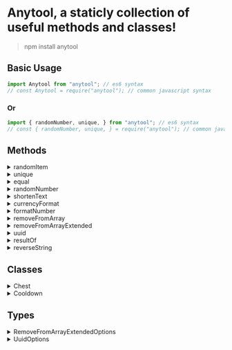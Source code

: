 # Anytool, a staticly collection of useful methods and classes!

> npm install anytool

## Basic Usage
```javascript
import Anytool from "anytool"; // es6 syntax
// const Anytool = require("anytool"); // common javascript syntax
```

### Or
```javascript
import { randomNumber, unique, } from "anytool"; // es6 syntax
// const { randomNumber, unique, } = require("anytool"); // common javascript syntax
```

## Methods
<details>
<summary>randomItem</summary>

Anytool.**randomItem(array, limit, unique)**

| argument |      type       | optional |                                 description                                  | default |
| :------- | :-------------: | :------: | :--------------------------------------------------------------------------: | :-----: |
| array    | Array \| Object |          |                                  Any array                                   |
| limit    |     Number      |   yes    | Limit of randomly picked items, will return array of items, wheter specified |
| unique   |     Boolean     |   yes    |                Array of randomly picked items must be unique                 |         |

### Examples
```js
randomItem([1, 2, 3, 4]); // 3
randomItem([1, 2, 3, 4], 2); // [2, 3], might be [2, 2]
randomItem([1, 2, 3, 4], 2, true); // [2, 1]
randomItem({name1: "Dann", name2: "Not Dann", name3: "Always Dann"}); // ["name2", "Not Dann"], [key, value]
randomItem({name1: "Dann", name2: "Not Dann", name3: "Always Dann"}, 2); // [["name3", "Always Dann"], ["name2", "Not Dann"]]
```
</details>

<details>
<summary>unique</summary>

Anytool.**unique(array)**

| argument | type  | optional | description | default |
| :------- | :---: | :------: | :---------: | :-----: |
| array    | Array |          |  Any Array  |

### Examples
```js
unique([1, 2, 3, 3, 4, 5, 5, 6]); // [1, 2, 3, 4, 5, 6]
```
</details>

</details>

<details>
<summary>equal</summary>

Anytool.**equal(primary, secondary1, secondary2, ..., secondaryN)**

| argument  | type  | optional |            description             | default |
| :-------- | :---: | :------: | :--------------------------------: | :-----: |
| primary   |  any  |          |      Any Value to check with       |
| secondary |  any  |          | Values to check with primary value |

### Examples
```js
equal(1, 1); // true
equal(1, "1"); // 
equal(1, 1, 2, 1); // 
equal([1, 2], [1, 2], [1, 2]); // true
equal([1, 2], [2, 1]); // 
equal({name: "Vardan"}, {"name": "Vardan"}); // true
equal({name: "Vardan", age: 18}, {age: 18, "name": "Vardan"}); // true
equal({name: "Vardan", age: 18}, {age: 18, "name": "Vardan"}, {name: "Diana", age: 18}); // 
```
</details>

<details>
<summary>randomNumber</summary>

Anytool.**randomNumber(min, max, dontRound)**

| argument  |  type   | optional |                description                | default |
| :-------- | :-----: | :------: | :---------------------------------------: | :-----: |
| min       | Number  |          |          Minumum value of range           |
| max       | Number  |          |          Maximum value of range           |
| dontRound | Boolean |   yes    | Wheter the respone must be a float number |         |

### Examples
```js
randomNumber(1, 20); // **13**
randomNumber(1, 10, true); // 3.2317609836...
```
</details>

<details>
<summary>shortenText</summary>

Anytool.**shortenText(text)**

| argument |  type  | optional | description | default |
| :------- | :----: | :------: | :---------: | :-----: |
| text     | String |          |  Any Text   |


### Examples
```js
shortenText("Give me your love and I'll give you my sunshine", 10); // "Give me .."
```
</details>

<details>
<summary>currencyFormat</summary>

Anytool.**currencyFormat(number)**

| argument |  type  | optional | description | default |
| :------- | :----: | :------: | :---------: | :-----: |
| number   | Number |          | Any number  |


### Examples
```js
currencyFormat(1437); // 1.4k
currencyFormat(3133917); // 3.1M
```
</details>

<details>
<summary>formatNumber</summary>

Anytool.**formatNumber(number, locale)**

| argument |                                                                   type                                                                   | optional |    description    | default |
| :------- | :--------------------------------------------------------------------------------------------------------------------------------------: | :------: | :---------------: | :-----: |
| number   |                                                                  Number                                                                  |          |    Any number     |
| locale   | [Locale String](https://developer.mozilla.org/en-US/docs/Web/JavaScript/Reference/Global_Objects/Intl/NumberFormat/NumberFormat#locales) |   yes    | Locale of country |  en-us  |


### Examples
```js
formatNumber(12345679); // 123,456,789
formatNumber(123456789, "ru-ru"); // 123 456,789
formatNumber(123456789, "ar-EG"); // ١٢٣٤٥٦٫٧٨٩
```
</details>

<details>
<summary>removeFromArray</summary>

Anytool.**removeFromArray(array, filter)**

| argument |      type       | optional |                 description                  | default |
| :------- | :-------------: | :------: | :------------------------------------------: | :-----: |
| array    |      Array      |          |                  Any Array                   |
| filter   | any \| `#Index` |          | Element of array or index (formant `#Index`) |

### Examples
```js
removeFromArray([1, 2, 3, 4], "#2"); // [1, 2, 4];
removeFromArray(["Dann", "Gago", "Meri", "Gago"], "Gago"); // ["Dann", "Meri"]
```
</details>

<details>
<summary>removeFromArrayExtended</summary>

Anytool.**removeFromArrayExtended(array, filter)**

| argument |                               type                                | optional |                 description                  | default |
| :------- | :---------------------------------------------------------------: | :------: | :------------------------------------------: | :-----: |
| array    |                               Array                               |          |                  Any Array                   |
| filter   | [RemoveFromArrayExtendedOptions](#RemoveFromArrayExtendedOptions) |          | Element of array or index (formant `#Index`) |

### Examples
```js
removeFromArrayExtended(["Dann", "Gago", "Meri", "Gago"], {indexes: [1, 3]}); // ["Dann", "Meri"]
removeFromArrayExtended(["Dann", "Gago", "Meri", "Gago"], {elements: ["Dann", "Meri"]}); // ["Gago", "Gago"]
removeFromArrayExtended(["Dann", "Gago", "Meri", "Gago"], {elements: ["Dann"], indexes: [3]}); // ["Gago", "Meri"]
```
</details>

<details>
<summary>uuid</summary>

Anytool.**uuid(length, options)**

| argument |            type             | optional |     description     | default |
| :------- | :-------------------------: | :------: | :-----------------: | :-----: |
| length   |           Number            |          | Length of unique id |
| options  | [UuidOptions](#UuidOptions) |   yes    |   Type and Style    |

### Examples
```js
uuid(10); // "d12Lc01dsL"
uuid(10, {only: "<>?"}); // "<<>?><<>?>"
uuid(10, {letters: "only"}); // "skFqlcPOcH"
uuid(10, {letters: "only", letterType: "lowercase"}); // "skdxchqkpo", default "both"
uuid(10, {numbers: "only"}); // "3789123752"
uuid(10, {letters: "only", aditional: "@#$"}); // "FDj$dx@A#x"
```
</details>

<details>
<summary>resultOf</summary>

Anytool.**resultOf(numbers, operation)**

| argument  |           type           | optional | description | default |
| :-------- | :----------------------: | :------: | :---------: | :-----: |
| numbers   |         Number[]         |          | Any Numbers |
| operation | "*" \| "/" \| "+" \| "-" |   yes    |  Operation  |   "+"   |

### Examples
```js
resultOf([1, 2, 3]); // 6, default "+"
resultOf([1, 2, 3], "+"); // 6
resultOf([1, 2, 3], "*"); // 6
resultOf([1, 2, 3], "-"); // -4
resultOf([1, 2, 3], "/"); // 0.1666666666666667
```
</details>

</details>

<details>
<summary>reverseString</summary>

Anytool.**reverseString(text)**

| argument |  type  | optional | description | default |
| :------- | :----: | :------: | :---------: | :-----: |
| text     | String |          |  Any text   |

### Examples
```js
reverseString("Hello everyone!"); // "!enoyreve olleH"
```
</details>

## Classes

<details>
<summary>Chest</summary>

**[See File](src/Chest.ts)**

Extended **[Map](https://developer.mozilla.org/en-US/docs/Web/JavaScript/Reference/Global_Objects/Map)** for holding values
new Anytool.**Chest()**

### Usage examples

#### JavaScript

```js
const ages = new Chest();

ages.set("Dann", 18);
```

#### TypeScript

```ts
const ages = new Chest<string, number>();

ages.set("Dann", 18);

ages.set("Gago", "18"); // error
```

#### Some methods

```js
ages.first(); // first value
ages.random(); // random value
ages.delete("Dann"); // delete item
ages.setMany(age => age < 18, 18); // Setting new values after filtering
ages.has("Dann"); // Wheter there is item with spec. key
ages.hasAll("Dann", "Gago"); // Wheter there are all spec. keys
ages.hasAny("Dann", "Gago"); // Wheter there is at least one key of spec keys
```
</details>

<details>
<summary>Cooldown</summary>

**[See File](src/Cooldown.ts)**

Simple Cooldown system
new Anytool.**Cooldown(time)**

| argument |  type  | optional |          description          | default |
| :------- | :----: | :------: | :---------------------------: | :-----: |
| time     | Number |          | Cooldown time in milliseconds |


### Examples
```js
const commandLimiter = new Anytool.Cooldown(5000);

console.log(commandLimiter.isLimited(anyUser.id))
```
</details>

## Types

<details>

<summary id="RemoveFromArrayExtendedOptions">RemoveFromArrayExtendedOptions</summary>


|   key    | valueType |                 description                  |
| :------: | :-------: | :------------------------------------------: |
| indexes  | Number[]  |    Array of element indexes to be removed    |
| elements |   any[]   | Elements that, when matched, will be removed |

</details>

<details>

<summary id="UuidOptions">UuidOptions</summary>


|    key     |              valueType               |                        description                         |  example   |
| :--------: | :----------------------------------: | :--------------------------------------------------------: | :--------: |
|    only    |                String                |                 Use only these characteres                 | dj*24_cx@" |
|  numbers   |           "only" \| false            |    Use only numbers 0-9 or false for disabling numbers     |   "only    |
|  letters   |           "only" \| false            | Use only letters a-z or A-Z or false for disabling letters |   "only    |
| aditional  |                String                |                   Use aditional symbols                    |  "_^&?>"   |
| letterType | "uppercase" \| "lowercase" \| "both" |              Letter type (default is "both")               | "lowercase |

</details>